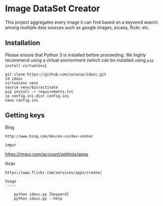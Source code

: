 Image DataSet Creator
=====================

This project aggregates every image it can find based on a keyword search among
multiple data sources such as google images, picasa, flickr, etc.

Installation
------------

Please ensure that Python 3 is installed before proceeding. We highly
recommend using a virtual environment (which can be installed using 
`pip install virtualenv`).

    git clone https://github.com/soravux/idasc.git
    cd idasc
    virtualenv venv
    source venv/bin/activate
    pip install -r requirements.txt
    cp config.ini.dist config.ini
    nano config.ini

Getting keys
------------

Bing
~~~~
http://www.bing.com/dev/en-us/dev-center

imgur
~~~~~
https://imgur.com/account/settings/apps

flickr
~~~~~~
https://www.flickr.com/services/apps/create/

Usage
-----

    python idasc.py [keyword]
    python idasc.py --help
